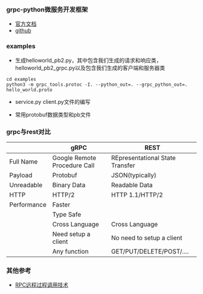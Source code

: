 ### grpc-python微服务开发框架
- [官方文档](https://grpc.io/docs/languages/python/quickstart/)
- [github](https://github.com/grpc/grpc)

### examples
- 生成helloworld_pb2.py，其中包含我们生成的请求和响应类，helloworld_pb2_grpc.py以及包含我们生成的客户端和服务器类
```
cd examples
python3 -m grpc_tools.protoc -I. --python_out=. --grpc_python_out=. hello_world.proto 
```
- service.py client.py文件的编写


- 常用protobuf数据类型和pb文件




### grpc与rest对比
|	|gRPC|	REST|
|----|----|----|
|Full Name	|Google Remote Procedure Call	|REpresentational State Transfer
|Payload	|Protobuf	|JSON(typically)
|Unreadable |Binary Data	|Readable Data
|HTTP	|HTTP/2	|HTTP 1.1/HTTP/2
|Performance	|Faster	|
| |Type Safe  |
| |Cross Language	|Cross Language
| |Need setup a client	|No need to setup a client
| |Any function	|GET/PUT/DELETE/POST/....


### 其他参考
- [RPC远程过程调用技术](https://blog.csdn.net/weichi7549/article/details/107721623)
